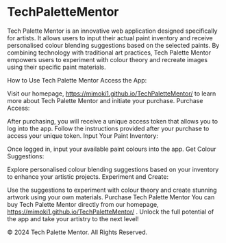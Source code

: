 # TechPaletteMentor

Tech Palette Mentor is an innovative web application designed specifically for artists. It allows users to input their actual paint inventory and receive personalised colour blending suggestions based on the selected paints. By combining technology with traditional art practices, Tech Palette Mentor empowers users to experiment with colour theory and recreate images using their specific paint materials.

How to Use Tech Palette Mentor
Access the App:

Visit our homepage, https://mimoki1.github.io/TechPaletteMentor/  to learn more about Tech Palette Mentor and initiate your purchase.
Purchase Access:

After purchasing, you will receive a unique access token that allows you to log into the app. Follow the instructions provided after your purchase to access your unique token.
Input Your Paint Inventory:

Once logged in, input your available paint colours into the app.
Get Colour Suggestions:

Explore personalised colour blending suggestions based on your inventory to enhance your artistic projects.
Experiment and Create:

Use the suggestions to experiment with colour theory and create stunning artwork using your own materials.
Purchase Tech Palette Mentor
You can buy Tech Palette Mentor directly from our homepage, https://mimoki1.github.io/TechPaletteMentor/ . Unlock the full potential of the app and take your artistry to the next level!

© 2024 Tech Palette Mentor. All Rights Reserved.
